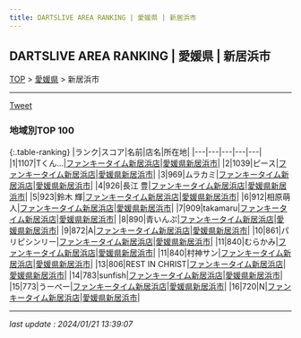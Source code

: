 ```yaml
---
title: DARTSLIVE AREA RANKING | 愛媛県 | 新居浜市
---
```

## DARTSLIVE AREA RANKING | 愛媛県 | 新居浜市

[TOP](/darts/rank/) > [愛媛県](/darts/rank/愛媛県/) > 新居浜市

___

<a href="https://twitter.com/share?ref_src=twsrc%5Etfw" data-text="DARTSLIVE AREA RANKING | 愛媛県新居浜市" class="twitter-share-button" data-via="DARTSLIVE" data-hashtags="DARTSLIVE" data-related="DARTSLIVE" data-show-count="false">Tweet</a>

### 地域別TOP 100

{:.table-ranking}
|ランク|スコア|名前|店名|所在地|
|---|---|---|---|---|
|1|1107|Tくん...|<a href="https://search.dartslive.com/jp/shop/baa3d868d021ac3425d56fb0e5c39bac">ファンキータイム新居浜店</a>|<a href="/darts/rank/愛媛県/新居浜市">愛媛県新居浜市</a>|
|2|1039|ピース|<a href="https://search.dartslive.com/jp/shop/baa3d868d021ac3425d56fb0e5c39bac">ファンキータイム新居浜店</a>|<a href="/darts/rank/愛媛県/新居浜市">愛媛県新居浜市</a>|
|3|969|ムラカミ|<a href="https://search.dartslive.com/jp/shop/baa3d868d021ac3425d56fb0e5c39bac">ファンキータイム新居浜店</a>|<a href="/darts/rank/愛媛県/新居浜市">愛媛県新居浜市</a>|
|4|926|長江 豊|<a href="https://search.dartslive.com/jp/shop/baa3d868d021ac3425d56fb0e5c39bac">ファンキータイム新居浜店</a>|<a href="/darts/rank/愛媛県/新居浜市">愛媛県新居浜市</a>|
|5|923|鈴木 輝|<a href="https://search.dartslive.com/jp/shop/baa3d868d021ac3425d56fb0e5c39bac">ファンキータイム新居浜店</a>|<a href="/darts/rank/愛媛県/新居浜市">愛媛県新居浜市</a>|
|6|912|相原萌人|<a href="https://search.dartslive.com/jp/shop/baa3d868d021ac3425d56fb0e5c39bac">ファンキータイム新居浜店</a>|<a href="/darts/rank/愛媛県/新居浜市">愛媛県新居浜市</a>|
|7|909|takamaru|<a href="https://search.dartslive.com/jp/shop/baa3d868d021ac3425d56fb0e5c39bac">ファンキータイム新居浜店</a>|<a href="/darts/rank/愛媛県/新居浜市">愛媛県新居浜市</a>|
|8|890|青いんぷ|<a href="https://search.dartslive.com/jp/shop/baa3d868d021ac3425d56fb0e5c39bac">ファンキータイム新居浜店</a>|<a href="/darts/rank/愛媛県/新居浜市">愛媛県新居浜市</a>|
|9|872|A|<a href="https://search.dartslive.com/jp/shop/baa3d868d021ac3425d56fb0e5c39bac">ファンキータイム新居浜店</a>|<a href="/darts/rank/愛媛県/新居浜市">愛媛県新居浜市</a>|
|10|861|パリピシンリー|<a href="https://search.dartslive.com/jp/shop/baa3d868d021ac3425d56fb0e5c39bac">ファンキータイム新居浜店</a>|<a href="/darts/rank/愛媛県/新居浜市">愛媛県新居浜市</a>|
|11|840|むらかみ|<a href="https://search.dartslive.com/jp/shop/baa3d868d021ac3425d56fb0e5c39bac">ファンキータイム新居浜店</a>|<a href="/darts/rank/愛媛県/新居浜市">愛媛県新居浜市</a>|
|11|840|村神サン|<a href="https://search.dartslive.com/jp/shop/baa3d868d021ac3425d56fb0e5c39bac">ファンキータイム新居浜店</a>|<a href="/darts/rank/愛媛県/新居浜市">愛媛県新居浜市</a>|
|13|806|REST IN CHRIST|<a href="https://search.dartslive.com/jp/shop/baa3d868d021ac3425d56fb0e5c39bac">ファンキータイム新居浜店</a>|<a href="/darts/rank/愛媛県/新居浜市">愛媛県新居浜市</a>|
|14|783|sunfish|<a href="https://search.dartslive.com/jp/shop/baa3d868d021ac3425d56fb0e5c39bac">ファンキータイム新居浜店</a>|<a href="/darts/rank/愛媛県/新居浜市">愛媛県新居浜市</a>|
|15|773|うーぺー|<a href="https://search.dartslive.com/jp/shop/baa3d868d021ac3425d56fb0e5c39bac">ファンキータイム新居浜店</a>|<a href="/darts/rank/愛媛県/新居浜市">愛媛県新居浜市</a>|
|16|720|N|<a href="https://search.dartslive.com/jp/shop/baa3d868d021ac3425d56fb0e5c39bac">ファンキータイム新居浜店</a>|<a href="/darts/rank/愛媛県/新居浜市">愛媛県新居浜市</a>|



___

_last update : 2024/01/21 13:39:07_


<script src="https://cdnjs.cloudflare.com/ajax/libs/jquery/3.6.1/jquery.min.js" integrity="sha512-aVKKRRi/Q/YV+4mjoKBsE4x3H+BkegoM/em46NNlCqNTmUYADjBbeNefNxYV7giUp0VxICtqdrbqU7iVaeZNXA==" crossorigin="anonymous" referrerpolicy="no-referrer"></script>
<script src="https://cdnjs.cloudflare.com/ajax/libs/jquery.tablesorter/2.31.3/js/jquery.tablesorter.min.js" integrity="sha512-qzgd5cYSZcosqpzpn7zF2ZId8f/8CHmFKZ8j7mU4OUXTNRd5g+ZHBPsgKEwoqxCtdQvExE5LprwwPAgoicguNg==" crossorigin="anonymous" referrerpolicy="no-referrer"></script>
<link rel="stylesheet" href="https://cdnjs.cloudflare.com/ajax/libs/jquery.tablesorter/2.31.3/css/theme.default.min.css" integrity="sha512-wghhOJkjQX0Lh3NSWvNKeZ0ZpNn+SPVXX1Qyc9OCaogADktxrBiBdKGDoqVUOyhStvMBmJQ8ZdMHiR3wuEq8+w==" crossorigin="anonymous" referrerpolicy="no-referrer" />
<script>
$(function() {
    $(".table-ranking").tablesorter({sortList:[[0, 0]]});
});
</script>

<script async src="https://platform.twitter.com/widgets.js" charset="utf-8"></script>